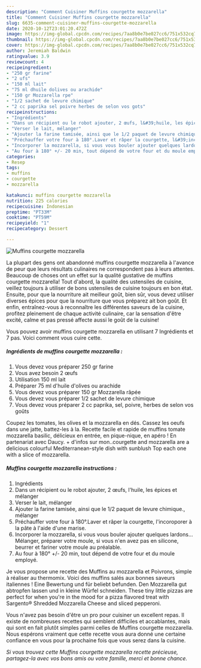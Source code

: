 ```yaml
---
description: "Comment Cuisiner Muffins courgette mozzarella"
title: "Comment Cuisiner Muffins courgette mozzarella"
slug: 6635-comment-cuisiner-muffins-courgette-mozzarella
date: 2020-10-12T23:01:20.472Z
image: https://img-global.cpcdn.com/recipes/7aa8b0e7be027cc6/751x532cq70/muffins-courgette-mozzarella-photo-principale-de-la-recette.jpg
thumbnail: https://img-global.cpcdn.com/recipes/7aa8b0e7be027cc6/751x532cq70/muffins-courgette-mozzarella-photo-principale-de-la-recette.jpg
cover: https://img-global.cpcdn.com/recipes/7aa8b0e7be027cc6/751x532cq70/muffins-courgette-mozzarella-photo-principale-de-la-recette.jpg
author: Jeremiah Baldwin
ratingvalue: 3.9
reviewcount: 4
recipeingredient:
- "250 gr farine"
- "2 ufs"
- "150 ml lait"
- "75 ml dhuile dolives ou arachide"
- "150 gr Mozzarella rpe"
- "1/2 sachet de levure chimique"
- "2 cc paprika sel poivre herbes de selon vos gots"
recipeinstructions:
- "Ingrédients"
- "Dans un récipient ou le robot ajouter, 2 œufs, l&#39;huile, les épices et mélanger"
- "Verser le lait, mélanger"
- "Ajouter la farine tamisée, ainsi que le 1/2 paquet de levure chimique., mélanger"
- "Préchauffer votre four à 180°.Laver et râper la courgette, l&#39;incoroporer à la pâte à l&#39;aide d&#39;une marise."
- "Incorporer la mozzarella, si vous vous bouler ajouter quelques lardons... Mélanger, préparer votre moule, si vous n&#39;en avez pas en silicone, beurrer et fariner votre moule au préalable."
- "Au four à 180° +/- 20 min, tout dépend de votre four et du moule employé."
categories:
- Resep
tags:
- muffins
- courgette
- mozzarella

katakunci: muffins courgette mozzarella 
nutrition: 225 calories
recipecuisine: Indonesian
preptime: "PT33M"
cooktime: "PT59M"
recipeyield: "1"
recipecategory: Dessert

---
```



![Muffins courgette mozzarella](https://img-global.cpcdn.com/recipes/7aa8b0e7be027cc6/751x532cq70/muffins-courgette-mozzarella-photo-principale-de-la-recette.jpg)

La plupart des gens ont abandonné muffins courgette mozzarella à l'avance de peur que leurs résultats culinaires ne correspondent pas à leurs attentes. Beaucoup de choses ont un effet sur la qualité gustative de muffins courgette mozzarella! Tout d'abord, la qualité des ustensiles de cuisine, veillez toujours à utiliser de bons ustensiles de cuisine toujours en bon état. Ensuite, pour que la nourriture ait meilleur goût, bien sûr, vous devez utiliser diverses épices pour que la nourriture que vous préparez ait bon goût. Et enfin, entraînez-vous à reconnaître les différentes saveurs de la cuisine, profitez pleinement de chaque activité culinaire, car la sensation d'être excité, calme et pas pressé affecte aussi le goût de la cuisine!

<!--inarticleads1-->

Vous pouvez avoir muffins courgette mozzarella en utilisant 7 Ingrédients et 7 pas. Voici comment vous cuire cette.

##### Ingrédients de muffins courgette mozzarella :

1. Vous devez vous préparer 250 gr farine
1. Vous avez besoin 2 œufs
1. Utilisation 150 ml lait
1. Préparer 75 ml d&#39;huile d&#39;olives ou arachide
1. Vous devez vous préparer 150 gr Mozzarella râpée
1. Vous devez vous préparer 1/2 sachet de levure chimique
1. Vous devez vous préparer 2 cc paprika, sel, poivre, herbes de selon vos goûts


Coupez les tomates, les olives et la mozzarella en dés. Cassez les oeufs dans une jatte, battez-les à la. Recette facile et rapide de muffins tomate mozzarella basilic, délicieux en entrée, en pique-nique, en apéro ! En partenariat avec Daucy. + d&#39;infos sur mon..courgette and mozzarella are a delicious colourful Mediterranean-style dish with sunblush Top each one with a slice of mozzarella. 

<!--inarticleads2-->

##### Muffins courgette mozzarella instructions :

1. Ingrédients
1. Dans un récipient ou le robot ajouter, 2 œufs, l&#39;huile, les épices et mélanger
1. Verser le lait, mélanger
1. Ajouter la farine tamisée, ainsi que le 1/2 paquet de levure chimique., mélanger
1. Préchauffer votre four à 180°.Laver et râper la courgette, l&#39;incoroporer à la pâte à l&#39;aide d&#39;une marise.
1. Incorporer la mozzarella, si vous vous bouler ajouter quelques lardons... Mélanger, préparer votre moule, si vous n&#39;en avez pas en silicone, beurrer et fariner votre moule au préalable.
1. Au four à 180° +/- 20 min, tout dépend de votre four et du moule employé.


Je vous propose une recette des Muffins au mozzarella et Poivrons, simple à réaliser au thermomix. Voici des muffins salés aux bonnes saveurs italiennes ! Eine Bewertung und für beliebt befunden. Den Mozzarella gut abtropfen lassen und in kleine Würfel schneiden. These tiny little pizzas are perfect for when you&#39;re in the mood for a pizza flavored treat with Sargento® Shredded Mozzarella Cheese and sliced pepperoni. 

<!--inarticleads1-->

<p>
Vous n'avez pas besoin d'être un pro pour cuisiner un excellent repas. Il existe de nombreuses recettes qui semblent difficiles et accablantes, mais qui sont en fait plutôt simples parmi celles de Muffins courgette mozzarella. Nous espérons vraiment que cette recette vous aura donné une certaine confiance en vous pour la prochaine fois que vous serez dans la cuisine.
</p>

<p>
<i>Si vous trouvez cette Muffins courgette mozzarella recette précieuse, partagez-la avec vos bons amis ou votre famille, merci et bonne chance.</i>
</p>
